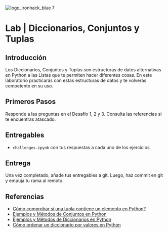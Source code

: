 ![logo_ironhack_blue 7](https://user-images.githubusercontent.com/23629340/40541063-a07a0a8a-601a-11e8-91b5-2f13e4e6b441.png)

# Lab | Diccionarios, Conjuntos y Tuplas

## Introducción

Los Diccionarios, Conjuntos y Tuplas son estructuras de datos alternativas en Python a las Listas que te permiten hacer diferentes cosas. En este laboratorio practicarás con estas estructuras de datos y te volverás competente en su uso.

## Primeros Pasos

Responde a las preguntas en el Desafío 1, 2 y 3. Consulta las referencias si te encuentras atascado.

## Entregables

- `challenges.ipynb` con tus respuestas a cada uno de los ejercicios.

## Entrega

Una vez completado, añade tus entregables a git. Luego, haz commit en git y empuja tu rama al remoto.

## Referencias

- [Cómo comprobar si una tupla contiene un elemento en Python?](https://stackoverflow.com/questions/17920147/how-to-check-if-a-tuple-contains-an-element-in-python)
- [Ejemplos y Métodos de Conjuntos en Python](https://www.w3schools.com/python/python_sets.asp)
- [Ejemplos y Métodos de Diccionarios en Python](https://www.w3schools.com/python/python_dictionaries.asp)
- [Cómo ordenar un diccionario por valores en Python](http://thomas-cokelaer.info/blog/2017/12/how-to-sort-a-dictionary-by-values-in-python/)